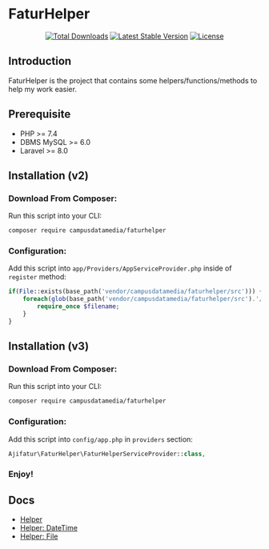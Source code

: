 # FaturHelper

<p align="center">
  <a href="https://packagist.org/packages/campusdatamedia/faturhelper"><img src="https://poser.pugx.org/campusdatamedia/faturhelper/d/total.svg" alt="Total Downloads"></a>
  <a href="https://packagist.org/packages/campusdatamedia/faturhelper"><img src="https://poser.pugx.org/campusdatamedia/faturhelper/v/stable.svg" alt="Latest Stable Version"></a>
  <a href="https://packagist.org/packages/campusdatamedia/faturhelper"><img src="https://poser.pugx.org/campusdatamedia/faturhelper/license.svg" alt="License"></a>
</p>


## Introduction

FaturHelper is the project that contains some helpers/functions/methods to help my work easier.

## Prerequisite
- PHP >= 7.4
- DBMS MySQL >= 6.0
- Laravel >= 8.0

## Installation (v2)

### Download From Composer:

Run this script into your CLI:

```sh
composer require campusdatamedia/faturhelper
```

### Configuration:

Add this script into `app/Providers/AppServiceProvider.php` inside of `register` method:

``` php
if(File::exists(base_path('vendor/campusdatamedia/faturhelper/src'))) {
    foreach(glob(base_path('vendor/campusdatamedia/faturhelper/src').'/Helpers/*.php') as $filename) {
        require_once $filename;
    }
}
```

## Installation (v3)

### Download From Composer:

Run this script into your CLI:

```sh
composer require campusdatamedia/faturhelper
```

### Configuration:

Add this script into `config/app.php` in `providers` section:

``` php
Ajifatur\FaturHelper\FaturHelperServiceProvider::class,
```

### Enjoy!

## Docs
- [Helper](https://github.com/campusdatamedia/faturhelper/blob/master/readme/Helper.md)
- [Helper: DateTime](https://github.com/campusdatamedia/faturhelper/blob/master/readme/DateTime.md)
- [Helper: File](https://github.com/campusdatamedia/faturhelper/blob/master/readme/File.md)
